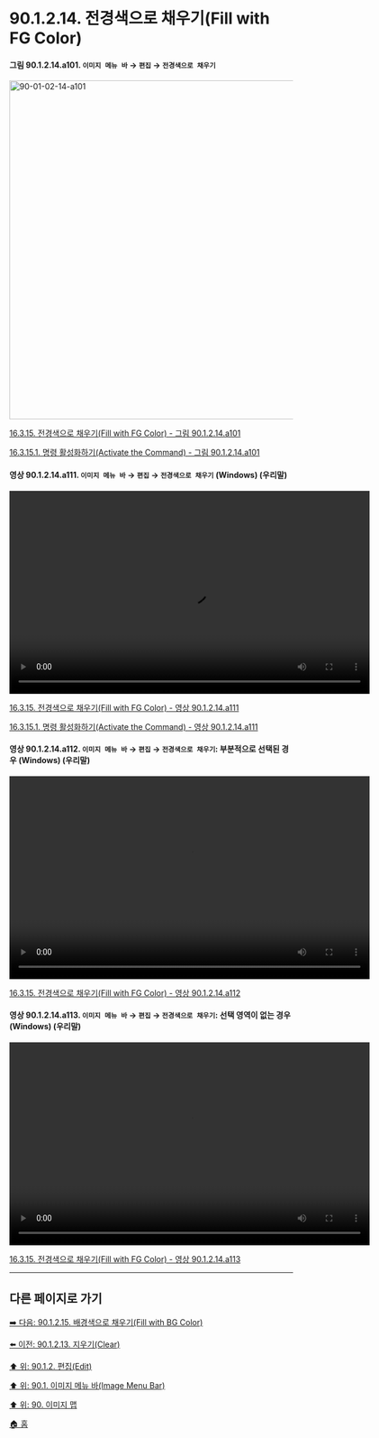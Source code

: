 # 90.1.2.14. 전경색으로 채우기(Fill with FG Color)

<a id="90-01-02-14-a101"></a>

#### 그림 90.1.2.14.a101. `이미지 메뉴 바` → `편집` → `전경색으로 채우기`
<img width="980" height="601" alt="90-01-02-14-a101" src="https://github.com/user-attachments/assets/2cd3763f-5f04-4729-a66b-b4df9f6410f6" />

[16.3.15. 전경색으로 채우기(Fill with FG Color) - 그림 90.1.2.14.a101](./16-03-15-00-fill-with-fg-color.md#90-01-02-14-a101)

[16.3.15.1. 명령 활성화하기(Activate the Command) - 그림 90.1.2.14.a101](./16-03-15-01-activate_the_command.md#90-01-02-14-a101)

<a id="90-01-02-14-a111"></a>

#### 영상 90.1.2.14.a111. `이미지 메뉴 바` → `편집` → `전경색으로 채우기` (Windows) (우리말)
<video controls="controls" width="640" height="360" src="https://github.com/user-attachments/assets/35c55dd8-3f0c-4256-a126-7645443e82b5"></video>

[16.3.15. 전경색으로 채우기(Fill with FG Color) - 영상 90.1.2.14.a111](./16-03-15-00-fill-with-fg-color.md#90-01-02-14-a111)

[16.3.15.1. 명령 활성화하기(Activate the Command) - 영상 90.1.2.14.a111](./16-03-15-01-activate_the_command.md#90-01-02-14-a111)

<a id="90-01-02-14-a112"></a>

#### 영상 90.1.2.14.a112. `이미지 메뉴 바` → `편집` → `전경색으로 채우기`: 부분적으로 선택된 경우 (Windows) (우리말)
<video controls="controls" width="640" height="360" src="https://github.com/user-attachments/assets/a5ec29e7-8c25-41d2-9dfe-b83f3761f800"></video>

[16.3.15. 전경색으로 채우기(Fill with FG Color) - 영상 90.1.2.14.a112](./16-03-15-00-fill-with-fg-color.md#90-01-02-14-a112)

<a id="90-01-02-14-a113"></a>

#### 영상 90.1.2.14.a113. `이미지 메뉴 바` → `편집` → `전경색으로 채우기`: 선택 영역이 없는 경우 (Windows) (우리말)
<video controls="controls" width="640" height="360" src="https://github.com/user-attachments/assets/a08d21e9-9336-42e5-b378-5a4ddea9e6a8"></video>

[16.3.15. 전경색으로 채우기(Fill with FG Color) - 영상 90.1.2.14.a113](./16-03-15-00-fill-with-fg-color.md#90-01-02-14-a113)

***

## 다른 페이지로 가기

[➡️ 다음: 90.1.2.15. 배경색으로 채우기(Fill with BG Color)](./90-01-02-15-fill_with_bg_color.md)

[⬅️ 이전: 90.1.2.13. 지우기(Clear)](./90-01-02-13-clear.md)

[⬆️ 위: 90.1.2. 편집(Edit)](./90-01-02-00-edit.md)

[⬆️ 위: 90.1. 이미지 메뉴 바(Image Menu Bar)](./90-01-00-image-menu-bar.md)

[⬆️ 위: 90. 이미지 맵](./90-00-image-map.md)

[🏠 홈](./00-home.md)
